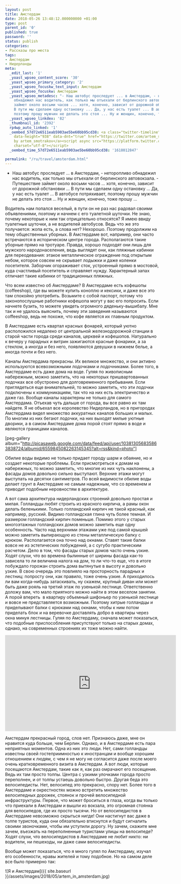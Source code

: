 ```yaml
---
layout: post
title: Амстердам
date: 2018-05-26 13:48:12.000000000 +01:00
type: post
parent_id: '0'
published: true
password: ''
status: publish
categories:
- Рассказы про места
tags:
- Амстердам
- Нидерланды
meta:
  _edit_last: '1'
  _yoast_wpseo_content_score: '30'
  _yoast_wpseo_primary_category: '2'
  _yoast_wpseo_focuskw_text_input: Амстердам
  _yoast_wpseo_focuskw: Амстердам
  _yoast_wpseo_metadesc: "- Наш автобус проследует ... в Амстердам, - неторопливо
    обнадежил нас водитель, как только мы отъехали от берлинского автовокзала. - Путешествие
    займет около восьми часов ... хотя, конечно, зависит от дорожной обстановки ...
    В пути мы сделаем одну остановку ... Да, у нас есть туалет ... В автобусе потряхивает,
    поэтому прошу мужчин не делать это стоя ... Ну и женщин, конечно, тоже прошу ..."
  _yoast_wpseo_linkdex: '82'
  _thumbnail_id: '2392'
  rp4wp_auto_linked: '1'
  _oembed_57d72e6511eab5903ae5be60bb95cd38: <a class="twitter-timeline" data-width="625"
    data-height="938" data-dnt="true" href="https://twitter.com/artem_smotrakov?ref_src=twsrc%5Etfw">Tweets
    by artem_smotrakov</a><script async src="https://platform.twitter.com/widgets.js"
    charset="utf-8"></script>
  _oembed_time_57d72e6511eab5903ae5be60bb95cd38: '1618012847'

permalink: "/ru/travel/amsterdam.html"
---
```

- Наш автобус проследует ... в Амстердам, - неторопливо обнадежил нас водитель, как только мы отъехали от берлинского автовокзала. - Путешествие займет около восьми часов ... хотя, конечно, зависит от дорожной обстановки ... В пути мы сделаем одну остановку ... Да, у нас есть туалет ... В автобусе потряхивает, поэтому прошу мужчин не делать это стоя ... Ну и женщин, конечно, тоже прошу ...

Водитель нам попался веселый, в пути он не раз нас радовал своими объявлениями, поэтому и начнем с его туалетной шуточки. Не знаю, почему некоторые к ним так отрицательно относятся? Я имею ввиду туалетные шуточки, а не водителей автобусов. Ведь что же это получается: жопа есть, а слова нет? Нехорошо. Поэтому продолжим на тему общественных уборных. В Амстердаме вот, например, они часто встречаются в историческом центре города. Располагаются такие уборные прямо на тротуаре. Правда, хорошо подходят они лишь для мужского народонаселения, ведь выглядят они, как пляжные кабинки для переодевания: этакое металлическое ограждение под открытым небом, которое совсем не скрывает лодыжки и даже коленки посетителя. Заборчик огораживает сток, устроенный прямо в мостовой, куда счастливый посетитель и справляет нужду. Характерный запах отличает такие кабинки от традиционных пляжных.



Что всем известно об Амстердаме? В Амстердаме есть кофешопы (coffeeshop), где вы можете купить коноплю и кексики, и даже все это там спокойно употребить. Возьмите с собой паспорт, потому что законопослушные работники кофешопа могут у вас его попросить. Если начнете бузить, то можете увидеть огромного дяденьку-вышибалу. Мне так и не удалось выяснить, почему эти заведения называются coffeeshop, ведь не похоже, что кофе является их главным продуктом.

В Амстердаме есть квартал красных фонарей, который уютно расположился недалеко от центральной железнодорожной станции в старой части города среди каналов, церквей и кофешопов. Натурально к вечеру у парадных и витрин зажигаются красные фонарики, а за стеклом, а иногда и без него, появляются девушки в нижнем белье, а иногда почти и без него.

Каналы Амстердама прекрасны. Их великое множество, и они активно используются всевозможными лодочками и лодочниками. Более того, в Амстердаме есть даже дома на воде. Гуляя по живописным набережным, можно заметить, что на некоторых пришвартованных лодочках все обустроено для долговременного пребывания. Если приглядеться еще внимательней, то можно заметить, что эти лодочки подключены к коммуникациям, так что на них есть электричество и даже газ. Вообще каналы характерны не только для самого Амстердама. Отъехав чуть дальше от города, вы все равно их там найдете. Я не объехал все королевство Нидерландов, но в пригородах Амстердама видел множество аккуратных каналов больших и малых. По многим из них бегают лодочки, на них выходят милые уютные дворики, а в самом Амстердаме дома порой стоят прямо в воде и являются границами каналов.

[peg-gallery album="http://picasaweb.google.com/data/feed/api/user/103813056835863838724/albumid/6559845082263145345?alt=rss&kind=photo"]

Обилие воды видимо не только придает городу шарм и обаяние, но и создает некоторые проблемы. Если присмотреться к домам на набережных, то можно заметить, что многие из них чуть наклонены, а фасады домов довольно сильно выступают. Верхние этажи могут выступать на десятки сантиметров. По всей видимости обилие воды делает грунт в Амстердаме не самым надежным, что со временем и приводит подобным неровностям в архитектуре.

А вот сама архитектура нидерландских строений довольно простая и милая. Голландцы любят строить из красного кирпича, а рамы окон делать беленькими. Только голландский кирпич не такой красный, как например, русский. Видимо голландская глина чуть более темная. И размером голландский кирпич поменьше. Помимо этого у старых многоэтажных голландских домов можно заметить еще одну особенность. Часто над верхними этажами уже под самой крышей можно заметить выпирающую из стены металлическую балку с крюком. Располагается она точно над окнами. Ставят такие балки вовсе не из эстетических побуждений, а с сугубо практическим расчетом. Дело в том, что фасады старых домов часто очень узкие. Ходят слухи, что во времена былинные от ширины фасада как-то зависела то ли величина налога на дом, то ли что-то еще, что в итоге побуждало горожан строить дома вытянутые в высоту и довольно узкие. В свою очередь это повлияло на просторность парадных и лестниц: попросту они, как правило, тоже очень узкие. А приходилось ли вам когда-нибудь затаскивать, ну скажем, крупный диван или может быть даже рояль на третий этаж по узенькой лестнице. Ответственно доложу вам, что мало приятного можно найти в этом веселом занятии. А порой впереть&nbsp; в квартиру объемный шифоньер по узенькой лестнице и вовсе не представляется возможным. Поэтому хитрые голландцы и приделывают балки с крюками над окнами, чтобы к ним потом приделать блок и на веревочке доставлять добро в квартиры через окна минуя лестницы. Гуляя по Амстердаму, сначала может показаться, что подобные приспособления присутствуют только на старых домах, однако, на современных строениях их тоже можно найти.

<iframe src="https://www.youtube.com/embed/e2fBbzfwdbU" width="560" height="315" frameborder="0" allowfullscreen="allowfullscreen"></iframe>

Амстердам прекрасный город, слов нет. Признаюсь даже, мне он нравится куда больше, чем Берлин. Однако, и в Амстердаме есть пара неприятных моментов. Одна из них это люди. Нет, сами голландцы известны своей гостеприимностью к иностранцам и вообще хорошим отношением к людям, с чем я не могу не согласится даже после моего очень кратковременного визита в Амстердам. А вот люди, которые посещаются Амстердам, такие как я, как раз омрачают его посещение. Ведь их там просто толпы. Центра с узкими улочками города просто переполнен, и от толпы устаешь довольно быстро. Другая беда это велосипедисты. Нет, велосипед это прекрасно, спору нет. Более того в Амстердаме и окрестностях можно встретить множество велосипедных дорожек, стоянок и прочей велосипедной инфраструктуры. Первое, что может броситься в глаза, когда вы только что приехали в Амстердам и вышли из вокзала, это огромная стоянка для велосипедов, где их просто тысячи. Но от велосипедистов в Амстердаме невозможно скрыться нигде! Они настигнут вас даже в толпе туристов, куда они обязательно втиснутся и будут сигналить своими звоночками, чтобы им уступили дорогу. Ну зачем, скажите мне зачем, въезжать на переполненные туристами улицы на велосипеде? Ходят слухи, что велосипедистов в Амстердаме не любит никто: ни водители, ни пешеходы, ни даже сами велосипедисты.

Вообще может показаться, что я много гулял по Амстердаму, изучал его особенности, нравы жителей и тому подобное. Но на самом деле все было примерно так:

![Я и Амстердам]({{ site.baseurl }}/assets/images/2018/05/artem_in_amsterdam.jpg)

